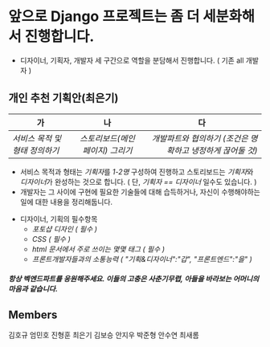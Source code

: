 # 앞으로 Django 프로젝트는 좀 더 세분화해서 진행합니다.

* 디자이너, 기획자, 개발자 세 구간으로 역할을 분담해서 진행합니다. ( 기존 all 개발자 )

## 개인 추천 기획안(최은기)
| <center>가</center> | <center>나</center> | <center>다</center> |
|:---------|:---------:|---------:|
| *서비스 목적 및 형태 정의하기* | *스토리보드(메인페이지) 그리기* | *개발파트와 협의하기 (조건은 명확하고 냉정하게 끊어둘 것)* |

* 서비스 목적과 형태는 *기획자*를 *1-2명* 구성하여 진행하고 스토리보드는 *기획자*와 *디자이너*가 완성하는 것으로 합니다. ( 단, *기획자 == 디자이너* 일수도 있습니다. )
* 개발자는 그 사이에 구현에 필요한 기술들에 대해 습득하거나, 자신이 수행해야하는 일에 대한 내용을 정리해둡니다.
+ 디자이너, 기획의 필수항목
  + *포토샵 디자인 ( 필수 )*
  + *CSS ( 필수 )*
  + *html 문서에서 주로 쓰이는 몇몇 태그 ( 필수 )*
  + *프론트개발자들과의 소통능력 ( "기획&디자이너":"갑", "프론트엔드":"을" )*

##### 항상 벡엔드파트를 응원해주세요. 이들의 고충은 사춘기무렵, 아들을 바라보는 어머니의 마음과 같습니다.


## Members
김호규
엄민호
진형훈
최은기
김보승
안지우
박준형
안수연
최새롬
